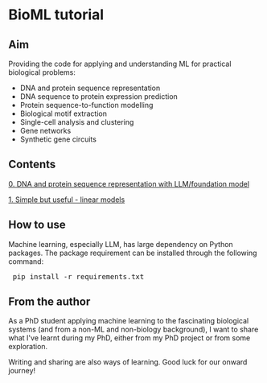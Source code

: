 # BioML tutorial


## Aim
Providing the code for applying and understanding ML for practical biological problems:
- DNA and protein sequence representation
- DNA sequence to protein expression prediction
- Protein sequence-to-function modelling
- Biological motif extraction
- Single-cell analysis and clustering
- Gene networks
- Synthetic gene circuits


## Contents
[0. DNA and protein sequence representation with LLM/foundation model](/0_sequence-embedding-LLM.ipynb)

[1. Simple but useful - linear models](/1_linear-model.ipynb)



## How to use
Machine learning, especially LLM, has large dependency on Python packages. The package requirement can be installed through the following command:
<pre> pip install -r requirements.txt</pre>


## From the author
As a PhD student applying machine learning to the fascinating biological systems (and from a non-ML and non-biology background), I want to share what I've learnt during my PhD, either from my PhD project or from some exploration. 

Writing and sharing are also ways of learning. Good luck for our onward journey!
